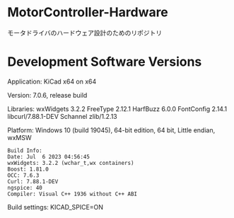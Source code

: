 # MotorController-Hardware
モータドライバのハードウェア設計のためのリポジトリ

# Development Software Versions
Application: KiCad x64 on x64

Version: 7.0.6, release build

Libraries:
    wxWidgets 3.2.2
    FreeType 2.12.1
    HarfBuzz 6.0.0
    FontConfig 2.14.1
    libcurl/7.88.1-DEV Schannel zlib/1.2.13

Platform: Windows 10 (build 19045), 64-bit edition, 64 bit, Little endian, wxMSW

    Build Info:
    Date: Jul  6 2023 04:56:45
    wxWidgets: 3.2.2 (wchar_t,wx containers)
    Boost: 1.81.0
    OCC: 7.6.3
    Curl: 7.88.1-DEV
    ngspice: 40
    Compiler: Visual C++ 1936 without C++ ABI

Build settings:
    KICAD_SPICE=ON


